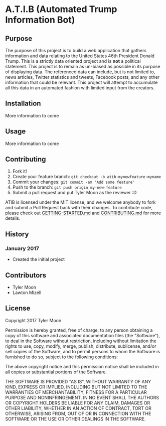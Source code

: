 # A.T.I.B (Automated Trump Information Bot)

## Purpose
The purpose of this project is to build a web application that gathers information and data relating to the United States 46th President Donald Trump. This is a strictly data oriented project and is **not** a political statement. This project is to remain as un-biased as possible in its purpose of displaying data. The referenced data can include, but is not limited to, news articles, Twitter statistics and tweets, Facebook posts, and any other information that could be relevant. This project will attempt to accumulate all this data in an automated fashion with limited input from the creators.

## Installation
More information to come

## Usage
More information to come

## Contributing

1. Fork it!
2. Create your feature branch: `git checkout -b atib-mynewfeature-myname`
3. Commit your changes: `git commit -am 'Add some feature'`
4. Push to the branch: `git push origin my-new-feature`
5. Submit a pull request and put Tyler Moon as the reviewer :D

ATIB is licensed under the MIT license, and we welcome anybody to fork and submit a Pull Request back with their changes. To contribute code, please check out [GETTING-STARTED.md](https://github.com/tmoon8730/atib/blob/master/GETTING-STARTED.md) and [CONTRIBUTING.md](https://github.com/tmoon8730/atib/blob/master/CONTRIBUTING.md) for more details.

## History

### January 2017
- Created the initial project

## Contributors

- Tyler Moon
- Lawton Mizell

## License

Copyright 2017 Tyler Moon

Permission is hereby granted, free of charge, to any person obtaining a copy of this software and associated documentation files (the "Software"), to deal in the Software without restriction, including without limitation the rights to use, copy, modify, merge, publish, distribute, sublicense, and/or sell copies of the Software, and to permit persons to whom the Software is furnished to do so, subject to the following conditions:

The above copyright notice and this permission notice shall be included in all copies or substantial portions of the Software.

THE SOFTWARE IS PROVIDED "AS IS", WITHOUT WARRANTY OF ANY KIND, EXPRESS OR IMPLIED, INCLUDING BUT NOT LIMITED TO THE WARRANTIES OF MERCHANTABILITY, FITNESS FOR A PARTICULAR PURPOSE AND NONINFRINGEMENT. IN NO EVENT SHALL THE AUTHORS OR COPYRIGHT HOLDERS BE LIABLE FOR ANY CLAIM, DAMAGES OR OTHER LIABILITY, WHETHER IN AN ACTION OF CONTRACT, TORT OR OTHERWISE, ARISING FROM, OUT OF OR IN CONNECTION WITH THE SOFTWARE OR THE USE OR OTHER DEALINGS IN THE SOFTWARE.
